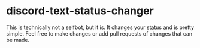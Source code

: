 # discord-text-status-changer
This is technically not a selfbot, but it is. It changes your status and is pretty simple. Feel free to make changes or add pull requests of changes that can be made.
